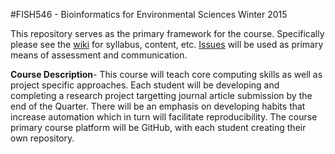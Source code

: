 #FISH546 - Bioinformatics for Environmental Sciences
Winter 2015


This repository serves as the primary framework for the course. Specifically please see the [wiki](https://github.com/sr320/fish546-2015/wiki) for syllabus, content, etc. [Issues](https://github.com/sr320/fish546-2015/issues) will be used as primary means of assessment and communication.
>
**Course Description**- This course will teach core computing skills as well as project specific approaches. Each student will be developing and completing a research project targetting journal article submission by the end of the Quarter.  There will be an emphasis on developing habits that increase automation which in turn will facilitate reproducibility. The course primary course platform will be GitHub, with each student creating their own repository. 





